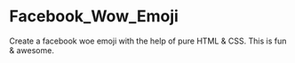 # Facebook_Wow_Emoji
Create a facebook woe emoji with the help of pure HTML &amp; CSS. This is fun &amp; awesome.

